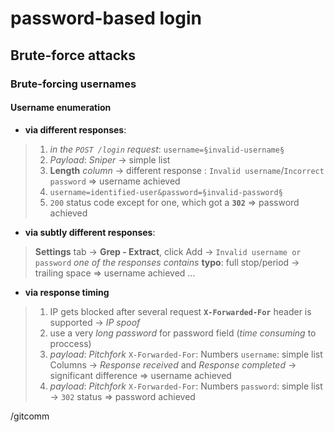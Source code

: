 # password-based login

## Brute-force attacks

### Brute-forcing usernames

#### Username enumeration

- **via different responses**:
>1) *in the `POST /login` request*: `username=§invalid-username§`
>2) *Payload*: *Sniper* -> simple list
>3) **Length** *column* -> different response :  `Invalid username`/`Incorrect password` 
>   => username achieved
>4) `username=identified-user&password=§invalid-password§`
>5) `200` status code except for one, which got a **`302`** 
>   => password achieved

- **via subtly different responses**:
> **Settings** tab -> **Grep - Extract**, click Add -> `Invalid username or password`
> *one of the responses contains* **typo**: full stop/period -> trailing space 
> => username achieved
> ...

- **via response timing**
> 1) IP gets blocked after several request 
> **`X-Forwarded-For`** header is supported -> *IP spoof*
> 2) use a very *long password* for password field (*time consuming* to proccess)
> 3) *payload*: *Pitchfork* 
>    `X-Forwarded-For`: Numbers
>    `username`: simple list
>    Columns -> *Response received* and *Response completed* -> significant difference 
>    => username achieved
> 4)  *payload*: *Pitchfork* 
>    `X-Forwarded-For`: Numbers
>    `password`: simple list
>    -> `302` status
>    => password achieved

/gitcomm